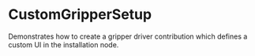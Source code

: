 # CustomGripperSetup
Demonstrates how to create a gripper driver contribution which defines a custom UI in the installation node.

